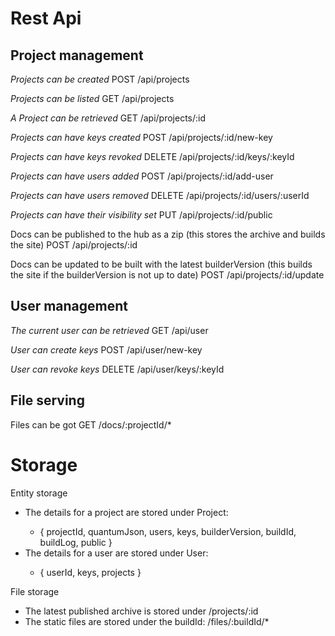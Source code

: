 # Rest Api

## Project management

*Projects can be created*
  POST /api/projects

*Projects can be listed*
  GET /api/projects

*A Project can be retrieved*
  GET /api/projects/:id

*Projects can have keys created*
  POST /api/projects/:id/new-key

*Projects can have keys revoked*
  DELETE /api/projects/:id/keys/:keyId

*Projects can have users added*
  POST /api/projects/:id/add-user

*Projects can have users removed*
  DELETE /api/projects/:id/users/:userId

*Projects can have their visibility set*
  PUT /api/projects/:id/public

Docs can be published to the hub as a zip (this stores the archive and builds the site)
  POST /api/projects/:id

Docs can be updated to be built with the latest builderVersion (this builds the site if the builderVersion is not up to date)
  POST /api/projects/:id/update

## User management

*The current user can be retrieved*
  GET /api/user

*User can create keys*
  POST /api/user/new-key

*User can revoke keys*
  DELETE /api/user/keys/:keyId

## File serving

Files can be got
  GET /docs/:projectId/*


# Storage

Entity storage
* The details for a project are stored under Project:<id>
  - { projectId, quantumJson, users, keys, builderVersion, buildId, buildLog, public }
* The details for a user are stored under User:<id>
  - { userId, keys, projects }

File storage
* The latest published archive is stored under /projects/:id
* The static files are stored under the buildId: /files/:buildId/*
